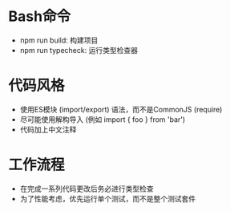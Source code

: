 # Bash命令
- npm run build: 构建项目
- npm run typecheck: 运行类型检查器

# 代码风格
- 使用ES模块 (import/export) 语法，而不是CommonJS (require)
- 尽可能使用解构导入 (例如 import { foo } from 'bar')
- 代码加上中文注释

# 工作流程
- 在完成一系列代码更改后务必进行类型检查
- 为了性能考虑，优先运行单个测试，而不是整个测试套件